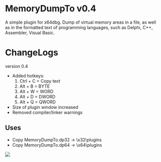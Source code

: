 # MemoryDumpTo v0.4
A simple plugin for x64dbg. Dump of virtual memory areas in a file,
as well as in the formatted text of programming languages,
such as Delphi, C++, Assembler, Visual Basic.

# ChangeLogs
version 0.4
- Added hotkeys:
  1. Ctrl + C = Copy text
  2. Alt  + B = BYTE
  3. Alt  + W = WORD
  4. Alt  + D = DWORD
  5. Alt  + Q = QWORD
- Size of plugin window increased
- Removed compiler/linker warnings

## Uses
- Copy MemoryDumpTo.dp32 -> \x32\plugins
- Copy MemoryDumpTo.dp64 -> \x64\plugins

![](https://github.com/onlyone-rnd/MemoryDumpTo/blob/main/MemoryDumpTo.gif)
